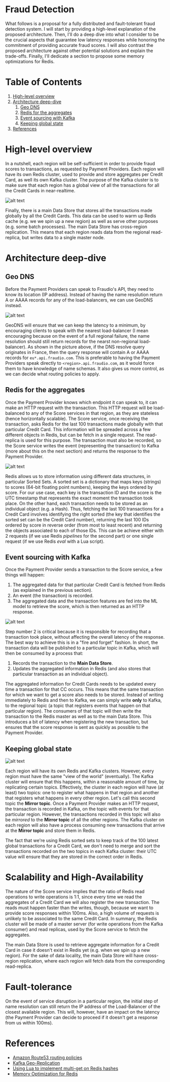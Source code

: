 # Fraud Detection


What follows is a proposal for a fully distributed and fault-tolerant fraud detection system. I will start by providing a high-level explanation of the proposed architecture. Then, I'll do a deep dive into what I consider to be the crucial aspects that guarantee low latency responses while honoring the commitment of providing accurate fraud scores. I will also contrast the proposed architecture against other potential solutions and explain the trade-offs. Finally, I'll dedicate a section to propose some memory optimizations for Redis.

# Table of Contents
1. [High-level overview](#high-level-overview)
2. [Architecture deep-dive](#architecture-deep-dive)
   1. [Geo DNS](#geo-dns)
   2. [Redis for the aggregates](#redis-for-the-aggregates)
   3. [Event sourcing with Kafka](#event-sourcing-with-kafka)
   4. [Keeping global state](#keeping-global-state)
3. [References](#references)

# High-level overview

In a nutshell, each region will be self-sufficient in order to provide fraud scores to transactions, as requested by Payment Providers. Each region will have its own Redis cluster, used to provide and store aggregates per Credit Card, as well its own Kafka cluster. The purpose of the Kafka cluster is to make sure that each region has a global view of all the transactions for all the Credit Cards in near-realtime.

![alt text](img/architecture2.svg "Architectural diagram")

Finally, there is a main Data Store that stores all the transactions made globally by all the Credit Cards. This data can be used to warm up Redis cache (e.g. we we spin up a new region) as well as serve other purposes (e.g. some batch processes). The main Data Store has cross-region replication. This means that each region reads data from the regional read-replica, but writes data to a single master node.

# Architecture deep-dive

## Geo DNS

Before the Payment Providers can speak to Fraudio's API, they need to know its location (IP address). Instead of having the name resolution return A or AAAA records for any of the load-balancers, we can use GeoDNS instead.

![alt text](img/GeoDNS.svg "Geo DNS")

GeoDNS will ensure that we can keep the latency to a minimum, by encouraging clients to speak with the nearest load-balancer (I mean encouraging because on the event of a full regional failure, the name resolution should still return records for the nearst non-regional load-balancer). As shown in the picture above, if the DNS resolve query originates in France, then the query response will contain A or AAAA records for `eu*.api.fraudio.com`. This is preferable to having the Payment Providers speak directly to `<region>.api.fraudio.com`, as it would force them to have knowledge of name schemas. It also gives us more control, as we can decide what routing policies to apply.

## Redis for the aggregates

Once the Payment Provider knows which endpoint it can speak to, it can make an HTTP request with the transaction. This HTTP request will be load-balanced to any of the Score services in that region, as they are stateless (hence horizontally scalable). The Score service, once receiving the transaction, asks Redis for the last 100 transactions made globally with that particular Credit Card. This information will be spreaded across a few different objects in Redis, but can be fetch in a single request. The read-replica is used for this purpose. The transaction must also be recorded, so the Score service writes the event (representing the transaction) to Kafka (more about this on the next section) and returns the response to the Payment Provider.

![alt text](img/Redis.svg "Redis aggregates")

Redis allows us to store information using different data structures, in particular Sorted Sets. A sorted set is a dictionary that maps keys (strings) to scores (64-bit floating point numbers), keeping the keys ordered by score. For our use case, each key is the transaction ID and the score is the UTC timestamp that represents the exact moment the transaction took place. On the other hand, each transaction needs to be stored as an individual object (e.g. a Hash). Thus, fetching the last 100 transactions for a Credit Card involves identifying the right sorted (the key that identifies the sorted set can be the Credit Card number), returning the last 100 IDs ordered by score in reverse order (from most to least recent) and returning the objects associated to each of those IDs. This can be achieve either with 2 requests (if we use Redis *pipelines* for the second part) or one single request (if we use Redis *eval* with a Lua script).

## Event sourcing with Kafka

Once the Payment Provider sends a transaction to the Score service, a few things will happen:

1. The aggregated data for that particular Credit Card is fetched from Redis (as explained in the previous section).
2. An event (the transaction) is recorded.
3. The aggregated data and the transaction features are fed into the ML model to retrieve the score, which is then returned as an HTTP response.

![alt text](img/EventSourcing.svg "Event sourcing")

Step number 2 is critical because it is responsible for recording that a transaction took place, without affecting the overall latency of the response. The best way to achieve this is in a "fire and forget" fashion. In short, the transaction data will be published to a particular topic in Kafka, which will then be consumed by a process that:

1. Records the transaction to the **Main Data Store**.
2. Updates the aggregated information in Redis (and also stores that particular transaction as an individual object).

The aggregated information for Credit Cards needs to be updated every time a transaction for that CC occurs. This means that the same transaction for which we want to get a score also needs to be stored. Instead of writing immediately to Redis and then to Kafka, we can simply write **only** to Kafka, to the regional topic (a topic that registers events that happen on that particular region). The consumers of that topic will then write the transaction to the Redis master as well as to the main Data Store. This introduces a bit of latency when registering the new transaction, but ensures that the score response is sent as quickly as possible to the Payment Provider.

## Keeping global state

![alt text](img/KafkaMirror.svg "Kafka mirror")

Each region will have its own Redis and Kafka clusters. However, every region must have the same "view of the world" (eventually). The Kafka cluster will ensure that this happens, within a reasonable amount of time, by replicating certain topics. Effectively, the cluster in each region will have (at least) two topics: one to register what happens in that region and another that registers what happens in every other region. Let's call this second topic the **Mirror topic**. Once a Payment Provider makes an HTTP request, the transaction is recorded in Kafka, on the topic with events for that particular region. However, the transactions recorded in this topic will also be *mirrored* to the **Mirror topic** of all the other regions. The Kafka cluster on each region will also have a process consuming new transactions that arrive at the **Mirror topic** and store them in Redis.

The fact that we're using Redis sorted sets to keep track of the 100 latest global transactions for a Credit Card, we don't need to merge and sort the transactions recorded on the two topics in each Kafka cluster: their UTC value will ensure that they are stored in the correct order in Redis.

# Scalability and High-Availability

The nature of the Score service implies that the ratio of Redis read operations to write operations is 1:1, since every time we read the aggregates of a Credit Card we will also register the new transaction. The reads must happen faster than the writes, though, because we want to provide score responses within 100ms. Also, a high volume of requests is unlikely to be associated to the same Credit Card. In summary, the Redis cluster will be made of a master server (for write operations from the Kafka consumer) and read replicas, used by the Score service to fetch the aggregates.

The main Data Store is used to retrieve aggregate information for a Credit Card in case it doesn't exist in Redis yet (e.g. when we spin up a new region). For the sake of data locality, the main Data Store will have cross-region replication, where each region will fetch data from the corresponding read-replica.

# Fault-tolerance

On the event of service disruption in a particular region, the initial step of name resolution can still return the IP address of the Load-Balancer of the closest available region. This will, however, have an impact on the latency (the Payment Provider can decide to proceed if it doesn't get a response from us within 100ms).

# References

- [Amazon Route53 routing policies](https://docs.aws.amazon.com/Route53/latest/DeveloperGuide/routing-policy.html)
- [Kafka Geo-Replication](https://kafka.apache.org/documentation.html#georeplication)
- [Using Lua to implement multi-get on Redis hashes](https://beforeitwasround.com/2014/07/using-lua-to-implement-multi-get-on-redis-hashes.html)
- [Memory Optimization for Redis](https://docs.redislabs.com/latest/ri/memory-optimizations/)
